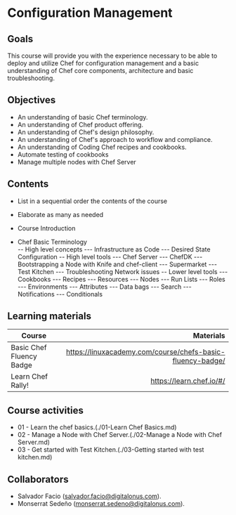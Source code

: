 # Configuration Management

## Goals
This course will provide you with the experience necessary to be able to deploy and utilize Chef for configuration management and a basic understanding of Chef core components, architecture and basic troubleshooting.   

## Objectives
- An understanding of basic Chef terminology.      
- An understanding of Chef product offering.      
- An understanding of Chef's design philosophy.     
- An understanding of Chef's approach to workflow and compliance.     
- An understanding of Coding Chef recipes and cookbooks. 
- Automate testing of cookbooks 
- Manage multiple nodes with Chef Server 

## Contents
- List in a sequential order the contents of the course
- Elaborate as many as needed
- Course Introduction 

- Chef Basic Terminology  
-- High level concepts 
--- Infrastructure as Code 
--- Desired State Configuration 
-- High level tools 
--- Chef Server 
--- ChefDK 
--- Bootstrapping a Node with Knife and chef-client 
--- Supermarket 
--- Test Kitchen 
--- Troubleshooting Network issues 
-- Lower level tools 
--- Cookbooks 
--- Recipes 
--- Resources 
--- Nodes 
--- Run Lists 
--- Roles 
--- Environments 
--- Attributes 
--- Data bags 
--- Search 
--- Notifications 
--- Conditionals 


## Learning materials
| Course | Materials |
| ----------- |-------------:|
| Basic Chef Fluency Badge | https://linuxacademy.com/course/chefs-basic-fluency-badge/ |
| Learn Chef Rally!    | https://learn.chef.io/#/ |


## Course activities
- 01 - Learn the chef basics.(./01-Learn Chef Basics.md)
- 02 - Manage a Node with Chef Server.(./02-Manage a Node with Chef Server.md)
- 03 - Get started with Test Kitchen.(./03-Getting started with test kitchen.md)


## Collaborators
- Salvador Facio (salvador.facio@digitalonus.com). 
- Monserrat Sedeño (monserrat.sedeno@digitalonus.com). 
